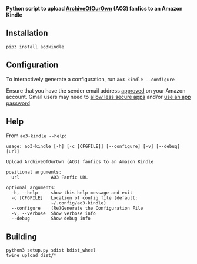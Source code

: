**Python script to upload [ArchiveOfOurOwn](https://archiveofourown.org/) (AO3) fanfics to an Amazon Kindle**

## Installation

`pip3 install ao3kindle`

## Configuration

To interactively generate a configuration, run `ao3-kindle --configure`

Ensure that you have the sender email address
[approved](https://www.amazon.com/gp/help/customer/display.html?nodeId=201974240)
on your Amazon account. Gmail users may need to
[allow less secure apps](https://support.google.com/accounts/answer/6010255?hl=en)
and/or
[use an app password](https://support.google.com/accounts/answer/185833?hl=en)

## Help

From `ao3-kindle --help`:
```
usage: ao3-kindle [-h] [-c [CFGFILE]] [--configure] [-v] [--debug] [url]

Upload ArchiveOfOurOwn (AO3) fanfics to an Amazon Kindle

positional arguments:
  url            AO3 Fanfic URL

optional arguments:
  -h, --help     show this help message and exit
  -c [CFGFILE]   Location of config file (default:
                 ~/.config/ao3-kindle)
  --configure    (Re)Generate the Configuration File
  -v, --verbose  Show verbose info
  --debug        Show debug info
```

## Building

```
python3 setup.py sdist bdist_wheel
twine upload dist/*
```
